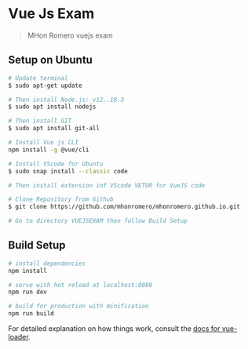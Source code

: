 # Vue Js Exam

> MHon Romero vuejs exam

## Setup on Ubuntu

``` bash
# Update terminal
$ sudo apt-get update

# Then install Node.js: v12..18.3
$ sudo apt install nodejs

# Then install GIT
$ sudo apt install git-all

# Install Vue js CLI
npm install -g @vue/cli

# Install VScode for Ubuntu
$ sudo snap install --classic code

# Then install extension inf VScode VETUR for VueJS code

# Clone Repository from Github
$ git clone https://github.com/mhonromero/mhonromero.github.io.git

# Go to directory VUEJSEXAM then follow Build Setup
```

## Build Setup

``` bash
# install dependencies
npm install

# serve with hot reload at localhost:8080
npm run dev

# build for production with minification
npm run build
```

For detailed explanation on how things work, consult the [docs for vue-loader](http://vuejs.github.io/vue-loader).
